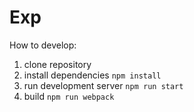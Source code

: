# Exp

How to develop:

1. clone repository
2. install dependencies `npm install`
3. run development server `npm run start`
4. build `npm run webpack`
